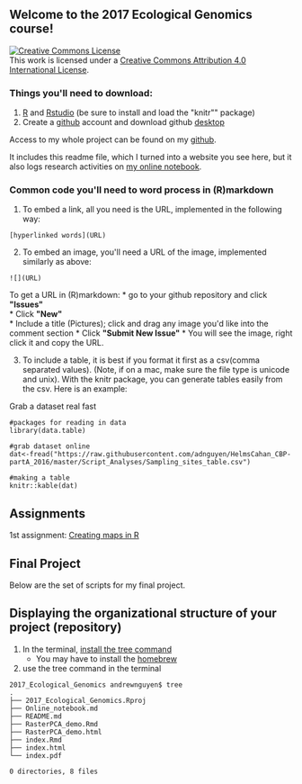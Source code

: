 
## Welcome to the 2017 Ecological Genomics course! 


<a rel="license" href="http://creativecommons.org/licenses/by/4.0/"><img alt="Creative Commons License" style="border-width:0" src="https://i.creativecommons.org/l/by/4.0/88x31.png" /></a><br />This work is licensed under a <a rel="license" href="http://creativecommons.org/licenses/by/4.0/">Creative Commons Attribution 4.0 International License</a>.  

### Things you'll need to download:
1. [R](https://www.r-project.org/) and [Rstudio](https://www.rstudio.com/) (be sure to install and load the "knitr"" package)
2. Create a [github](https://github.com/) account and download github [desktop](https://desktop.github.com/)

Access to my whole project can be found on my [github](https://github.com/adnguyen/2017_Ecological_Genomics).

It includes this readme file, which I turned into a website you see here, but it also logs research activities on [my online notebook](https://github.com/adnguyen/2017_Ecological_Genomics/blob/master/Online_notebook.md).

### Common code you'll need to word process in (R)markdown  

1. To embed a link, all you need is the URL, implemented in the following way:   
```
[hyperlinked words](URL)
```

2. To embed an image, you'll need a URL of the image, implemented similarly as above:
```
![](URL)
```
To get a URL in (R)markdown:
    * go to your github repository and click **"Issues"**    
    * Click **"New"**    
    * Include a title (Pictures); click and drag any image you'd like into the comment section
    * Click **"Submit New Issue"** 
    * You will see the image, right click it and copy the URL.     

3. To include a table, it is best if you format it first as a csv(comma separated values). (Note, if on a mac, make sure the file type is unicode and unix). With the knitr package, you can generate tables easily from the csv. Here is an example: 

Grab a dataset real fast
```{r}
#packages for reading in data
library(data.table)

#grab dataset online
dat<-fread("https://raw.githubusercontent.com/adnguyen/HelmsCahan_CBP-partA_2016/master/Script_Analyses/Sampling_sites_table.csv")

#making a table
knitr::kable(dat)
```




  
## Assignments   
1st assignment: [Creating maps in R](RasterPCA_demo.html)


## Final Project    

Below are the set of scripts for my final project.


## Displaying the organizational structure of your project (repository)

1. In the terminal, [install the tree command](https://rschu.me/list-a-directory-with-tree-command-on-mac-os-x-3b2d4c4a4827#.wk0u34bpj)
	* You may have to install the [homebrew](http://brew.sh/)    
2. use the tree command in the terminal

```
2017_Ecological_Genomics andrewnguyen$ tree
.
├── 2017_Ecological_Genomics.Rproj
├── Online_notebook.md
├── README.md
├── RasterPCA_demo.Rmd
├── RasterPCA_demo.html
├── index.Rmd
├── index.html
└── index.pdf

0 directories, 8 files
```
